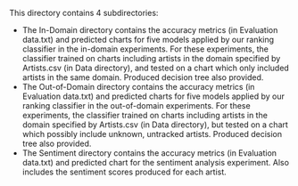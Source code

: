 This directory contains 4 subdirectories:
- The In-Domain directory contains the accuracy metrics (in Evaluation data.txt) and predicted charts for five models applied by our ranking classifier in the in-domain experiments. For these experiments, the classifier trained on charts including artists in the domain specified by Artists.csv (in Data directory), and tested on a chart which only included artists in the same domain. Produced decision tree also provided.
- The Out-of-Domain directory contains the accuracy metrics (in Evaluation data.txt) and predicted charts for five models applied by our ranking classifier in the out-of-domain experiments. For these experiments, the classifier trained on charts including artists in the domain specified by Artists.csv (in Data directory), but tested on a chart which possibly include unknown, untracked artists. Produced decision tree also provided.
- The Sentiment directory contains the accuracy metrics (in Evaluation data.txt) and predicted chart for the sentiment analysis experiment. Also includes the sentiment scores produced for each artist.